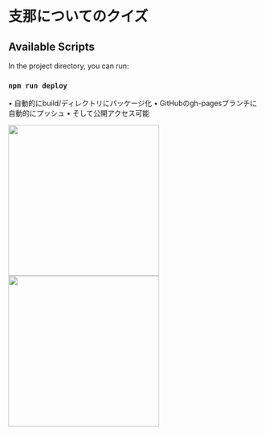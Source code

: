 # 支那についてのクイズ

## Available Scripts

In the project directory, you can run:

### `npm run deploy`

• 自動的にbuild/ディレクトリにパッケージ化
• GitHubのgh-pagesブランチに自動的にプッシュ
• そして公開アクセス可能

<img width="300" src="https://github.com/user-attachments/assets/50032125-41e7-4960-beca-807d97a3715a" />
<img width="300" src="https://github.com/user-attachments/assets/4598d277-5cc7-492e-8db6-fe36190920b2" />